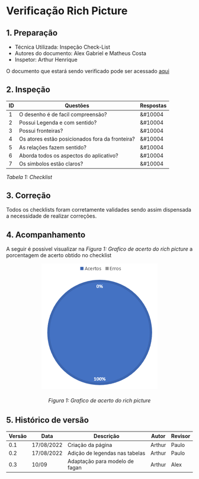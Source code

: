 # Verificação Rich Picture

## **1. Preparação**

- Técnica Utilizada: Inspeção Check-List
- Autores do documento: Alex Gabriel e Matheus Costa
- Inspetor: Arthur Henrique
  
O documento que estará sendo verificado pode ser acessado [aqui](../../prerastreabilidade/richPicture/richpicture.md)

## **2. Inspeção**

| ID | Questões | Respostas |
|----|----------|-----------|
|1   |O desenho é de facil compreensão?|&#10004|
|2   |Possui Legenda e com sentido?|&#10004|
|3   |Possui fronteiras?|&#10004|
|4   |Os atores estão posicionados fora da fronteira?|&#10004 |
|5   |As relações fazem sentido? |&#10004|
|6   |Aborda todos os aspectos do aplicativo? |&#10004|
|7   |Os simbolos estão claros? |&#10004|

*Tabela 1: Checklist*


## **3. Correção**
Todos os checklists foram corretamente validades sendo assim dispensada a necessidade de realizar correções.

## **4. Acompanhamento**

A seguir é possivel visualizar na *Figura 1: Grafico de acerto do rich picture* a porcentagem de acerto obtido no checklist

<center>

<img src="../../../images/verificacao/acertos_richPicture.png">
<h6 align = "center">Figura 1: Grafico de acerto do rich picture</h6>

</center>

## 5. Histórico de versão

|  Versão   | Data | Descrição           | Autor  | Revisor|
|-----------|------|---------------------|--------|--------|
| 0.1 | 17/08/2022 |Criação da página    | Arthur |Paulo |
| 0.2 | 17/08/2022 |Adição de legendas nas tabelas    | Arthur |Paulo   |
|0.3  | 10/09 | Adaptação para modelo de fagan | Arthur | Alex |

